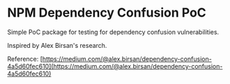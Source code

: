 # NPM Dependency Confusion PoC
Simple PoC package for testing for dependency confusion vulnerabilities. 

Inspired by Alex Birsan's research. 

Reference: [https://medium.com/@alex.birsan/dependency-confusion-4a5d60fec610](https://medium.com/@alex.birsan/dependency-confusion-4a5d60fec610)
